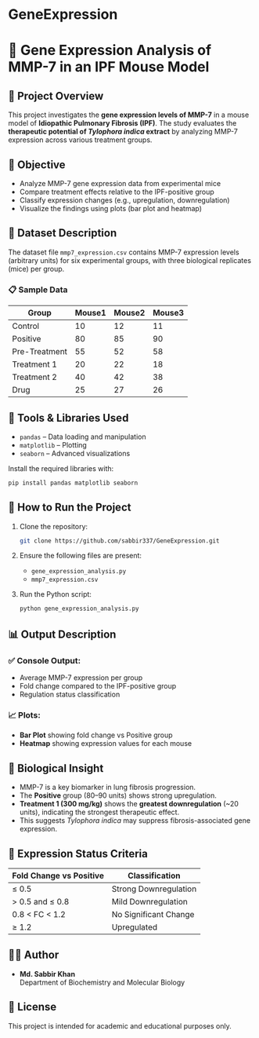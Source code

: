 # GeneExpression

# 🧬 Gene Expression Analysis of MMP-7 in an IPF Mouse Model

## 🧪 Project Overview

This project investigates the **gene expression levels of MMP-7** in a mouse model of **Idiopathic Pulmonary Fibrosis (IPF)**. The study evaluates the **therapeutic potential of _Tylophora indica_ extract** by analyzing MMP-7 expression across various treatment groups.

## 🎯 Objective

- Analyze MMP-7 gene expression data from experimental mice
- Compare treatment effects relative to the IPF-positive group
- Classify expression changes (e.g., upregulation, downregulation)
- Visualize the findings using plots (bar plot and heatmap)

## 🧾 Dataset Description

The dataset file `mmp7_expression.csv` contains MMP-7 expression levels (arbitrary units) for six experimental groups, with three biological replicates (mice) per group.

### 📋 Sample Data

| Group         | Mouse1 | Mouse2 | Mouse3 |
|---------------|--------|--------|--------|
| Control       | 10     | 12     | 11     |
| Positive      | 80     | 85     | 90     |
| Pre-Treatment | 55     | 52     | 58     |
| Treatment 1   | 20     | 22     | 18     |
| Treatment 2   | 40     | 42     | 38     |
| Drug          | 25     | 27     | 26     |

## 🧰 Tools & Libraries Used

- `pandas` – Data loading and manipulation  
- `matplotlib` – Plotting  
- `seaborn` – Advanced visualizations  

Install the required libraries with:

```bash
pip install pandas matplotlib seaborn
```

## 🚀 How to Run the Project

1. Clone the repository:
   ```bash
   git clone https://github.com/sabbir337/GeneExpression.git
   ```

2. Ensure the following files are present:
   - `gene_expression_analysis.py`
   - `mmp7_expression.csv`

3. Run the Python script:
   ```bash
   python gene_expression_analysis.py
   ```

## 📊 Output Description

### ✅ Console Output:
- Average MMP-7 expression per group
- Fold change compared to the IPF-positive group
- Regulation status classification

### 📈 Plots:
- **Bar Plot** showing fold change vs Positive group
- **Heatmap** showing expression values for each mouse

## 🧠 Biological Insight

- MMP-7 is a key biomarker in lung fibrosis progression.
- The **Positive** group (80–90 units) shows strong upregulation.
- **Treatment 1 (300 mg/kg)** shows the **greatest downregulation** (~20 units), indicating the strongest therapeutic effect.
- This suggests _Tylophora indica_ may suppress fibrosis-associated gene expression.

## 📌 Expression Status Criteria

| Fold Change vs Positive | Classification          |
|-------------------------|--------------------------|
| ≤ 0.5                   | Strong Downregulation    |
| > 0.5 and ≤ 0.8         | Mild Downregulation      |
| 0.8 < FC < 1.2          | No Significant Change    |
| ≥ 1.2                   | Upregulated              |

## 👨‍🔬 Author

- **Md. Sabbir Khan**  
  Department of Biochemistry and Molecular Biology

## 📄 License

This project is intended for academic and educational purposes only.
